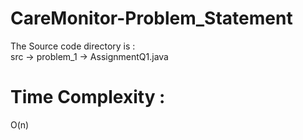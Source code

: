 # CareMonitor-Problem_Statement
The Source code directory is :   
src -> problem_1 -> AssignmentQ1.java    

# Time Complexity :  
O(n)
